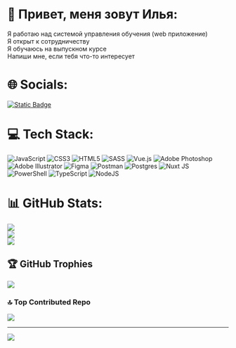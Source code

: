 # 💫 Привет, меня зовут Илья:
Я работаю над системой управления обучения (web приложение)<br>Я открыт к сотрудничеству<br>Я обучаюсь на выпускном курсе<br>Напиши мне, если тебя что-то интересует

# 🌐 Socials:
[![Static Badge](https://img.shields.io/badge/-%40Einzolg-blue?logo=telegram&logoColor=Black)](https://t.me/einzolg)

# 💻 Tech Stack:
![JavaScript](https://img.shields.io/badge/javascript-%23323330.svg?style=for-the-badge&logo=javascript&logoColor=%23F7DF1E) ![CSS3](https://img.shields.io/badge/css3-%231572B6.svg?style=for-the-badge&logo=css3&logoColor=white) ![HTML5](https://img.shields.io/badge/html5-%23E34F26.svg?style=for-the-badge&logo=html5&logoColor=white) ![SASS](https://img.shields.io/badge/SASS-hotpink.svg?style=for-the-badge&logo=SASS&logoColor=white) ![Vue.js](https://img.shields.io/badge/vue.js-%2335495e.svg?style=for-the-badge&logo=vuedotjs&logoColor=%234FC08D) ![Adobe Photoshop](https://img.shields.io/badge/adobe%20photoshop-%2331A8FF.svg?style=for-the-badge&logo=adobe%20photoshop&logoColor=white) ![Adobe Illustrator](https://img.shields.io/badge/adobe%20illustrator-%23FF9A00.svg?style=for-the-badge&logo=adobe%20illustrator&logoColor=white) ![Figma](https://img.shields.io/badge/figma-%23F24E1E.svg?style=for-the-badge&logo=figma&logoColor=white) ![Postman](https://img.shields.io/badge/Postman-FF6C37?style=for-the-badge&logo=postman&logoColor=white) ![Postgres](https://img.shields.io/badge/postgres-%23316192.svg?style=for-the-badge&logo=postgresql&logoColor=white) ![Nuxt JS](https://img.shields.io/badge/Nuxt-002E3B?style=for-the-badge&logo=nuxt.js&logoColor=#00DC82) ![PowerShell](https://img.shields.io/badge/PowerShell-%235391FE.svg?style=for-the-badge&logo=powershell&logoColor=white) ![TypeScript](https://img.shields.io/badge/typescript-%23007ACC.svg?style=for-the-badge&logo=typescript&logoColor=white) ![NodeJS](https://img.shields.io/badge/node.js-6DA55F?style=for-the-badge&logo=node.js&logoColor=white)
# 📊 GitHub Stats:
![](https://github-readme-stats.vercel.app/api?username=Halababka&theme=default&hide_border=false&include_all_commits=false&count_private=false)<br/>
![](https://github-readme-streak-stats.herokuapp.com/?user=Halababka&theme=default&hide_border=false)<br/>
![](https://github-readme-stats.vercel.app/api/top-langs/?username=Halababka&theme=default&hide_border=false&include_all_commits=false&count_private=false&layout=compact)

## 🏆 GitHub Trophies
![](https://github-profile-trophy.vercel.app/?username=Halababka&theme=monokai&no-frame=false&no-bg=true&margin-w=4)

### 🔝 Top Contributed Repo
![](https://github-contributor-stats.vercel.app/api?username=Halababka&limit=5&theme=darkhub&combine_all_yearly_contributions=true)

---
[![](https://visitcount.itsvg.in/api?id=Halababka&icon=5&color=0)](https://visitcount.itsvg.in)

<!-- Proudly created with GPRM ( https://gprm.itsvg.in ) -->

